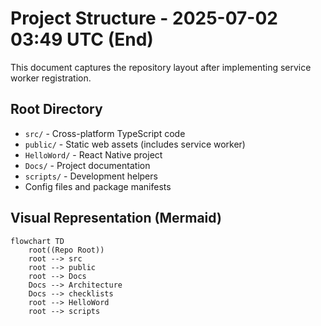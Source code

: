 # Project Structure - 2025-07-02 03:49 UTC (End)

This document captures the repository layout after implementing service worker registration.

## Root Directory

- `src/` - Cross-platform TypeScript code
- `public/` - Static web assets (includes service worker)
- `HelloWord/` - React Native project
- `Docs/` - Project documentation
- `scripts/` - Development helpers
- Config files and package manifests

## Visual Representation (Mermaid)

```mermaid
flowchart TD
    root((Repo Root))
    root --> src
    root --> public
    root --> Docs
    Docs --> Architecture
    Docs --> checklists
    root --> HelloWord
    root --> scripts
```
